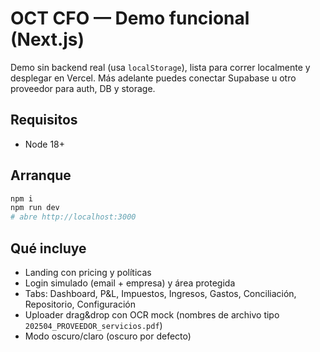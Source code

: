 # OCT CFO — Demo funcional (Next.js)

Demo sin backend real (usa `localStorage`), lista para correr localmente y desplegar en Vercel. 
Más adelante puedes conectar Supabase u otro proveedor para auth, DB y storage.

## Requisitos
- Node 18+

## Arranque

```bash
npm i
npm run dev
# abre http://localhost:3000
```

## Qué incluye
- Landing con pricing y políticas
- Login simulado (email + empresa) y área protegida
- Tabs: Dashboard, P&L, Impuestos, Ingresos, Gastos, Conciliación, Repositorio, Configuración
- Uploader drag&drop con OCR mock (nombres de archivo tipo `202504_PROVEEDOR_servicios.pdf`)
- Modo oscuro/claro (oscuro por defecto)
